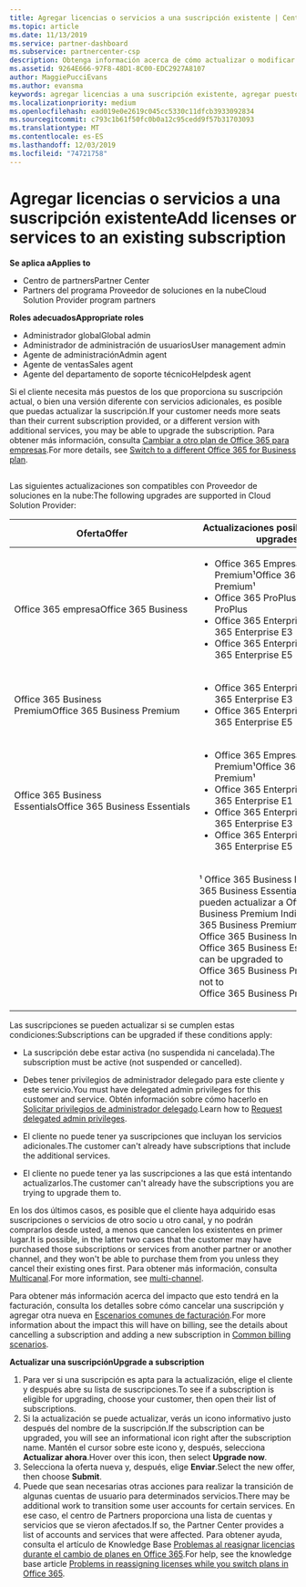 ```yaml
---
title: Agregar licencias o servicios a una suscripción existente | Centro de partners
ms.topic: article
ms.date: 11/13/2019
ms.service: partner-dashboard
ms.subservice: partnercenter-csp
description: Obtenga información acerca de cómo actualizar o modificar la suscripción de un cliente, como agregar más licencias o puestos o pasar a otra versión con otros servicios.
ms.assetid: 9264E666-97F8-48D1-8C00-EDC2927A8107
author: MaggiePucciEvans
ms.author: evansma
keywords: agregar licencias a una suscripción existente, agregar puestos a una suscripción existente, modificar una suscripción, cambiar una suscripción, adquirir más licencias para un cliente
ms.localizationpriority: medium
ms.openlocfilehash: ead019e0e2619c045cc5330c11dfcb3933092834
ms.sourcegitcommit: c793c1b61f50fc0b0a12c95cedd9f57b31703093
ms.translationtype: MT
ms.contentlocale: es-ES
ms.lasthandoff: 12/03/2019
ms.locfileid: "74721758"
---
```

# <a name="add-licenses-or-services-to-an-existing-subscription"></a><span data-ttu-id="67e5e-104">Agregar licencias o servicios a una suscripción existente</span><span class="sxs-lookup"><span data-stu-id="67e5e-104">Add licenses or services to an existing subscription</span></span>

<span data-ttu-id="67e5e-105">**Se aplica a**</span><span class="sxs-lookup"><span data-stu-id="67e5e-105">**Applies to**</span></span>

- <span data-ttu-id="67e5e-106">Centro de partners</span><span class="sxs-lookup"><span data-stu-id="67e5e-106">Partner Center</span></span>
- <span data-ttu-id="67e5e-107">Partners del programa Proveedor de soluciones en la nube</span><span class="sxs-lookup"><span data-stu-id="67e5e-107">Cloud Solution Provider program partners</span></span>

<span data-ttu-id="67e5e-108">**Roles adecuados**</span><span class="sxs-lookup"><span data-stu-id="67e5e-108">**Appropriate roles**</span></span>

- <span data-ttu-id="67e5e-109">Administrador global</span><span class="sxs-lookup"><span data-stu-id="67e5e-109">Global admin</span></span>
- <span data-ttu-id="67e5e-110">Administrador de administración de usuarios</span><span class="sxs-lookup"><span data-stu-id="67e5e-110">User management admin</span></span>
- <span data-ttu-id="67e5e-111">Agente de administración</span><span class="sxs-lookup"><span data-stu-id="67e5e-111">Admin agent</span></span>
- <span data-ttu-id="67e5e-112">Agente de ventas</span><span class="sxs-lookup"><span data-stu-id="67e5e-112">Sales agent</span></span>
- <span data-ttu-id="67e5e-113">Agente del departamento de soporte técnico</span><span class="sxs-lookup"><span data-stu-id="67e5e-113">Helpdesk agent</span></span>

<span data-ttu-id="67e5e-114">Si el cliente necesita más puestos de los que proporciona su suscripción actual, o bien una versión diferente con servicios adicionales, es posible que puedas actualizar la suscripción.</span><span class="sxs-lookup"><span data-stu-id="67e5e-114">If your customer needs more seats than their current subscription provided, or a different version with additional services, you may be able to upgrade the subscription.</span></span> <span data-ttu-id="67e5e-115">Para obtener más información, consulta [Cambiar a otro plan de Office 365 para empresas](https://go.microsoft.com/fwlink/p/?LinkId=723577).</span><span class="sxs-lookup"><span data-stu-id="67e5e-115">For more details, see [Switch to a different Office 365 for Business plan](https://go.microsoft.com/fwlink/p/?LinkId=723577).</span></span>

## <a href="" id="upgradesubscription"></a>


<span data-ttu-id="67e5e-116">Las siguientes actualizaciones son compatibles con Proveedor de soluciones en la nube:</span><span class="sxs-lookup"><span data-stu-id="67e5e-116">The following upgrades are supported in Cloud Solution Provider:</span></span>

<table>
<colgroup>
<col width="50%" />
<col width="50%" />
</colgroup>
<thead>
<tr class="header">
<th><span data-ttu-id="67e5e-117">Oferta</span><span class="sxs-lookup"><span data-stu-id="67e5e-117">Offer</span></span></th>
<th><span data-ttu-id="67e5e-118">Actualizaciones posibles</span><span class="sxs-lookup"><span data-stu-id="67e5e-118">Possible upgrades</span></span></th>
</tr>
</thead>
<tbody>
<tr class="odd">
<td><span data-ttu-id="67e5e-119">Office 365 empresa</span><span class="sxs-lookup"><span data-stu-id="67e5e-119">Office 365 Business</span></span></td>
<td><ul>
<li><span data-ttu-id="67e5e-120">Office 365 Empresa Premium¹</span><span class="sxs-lookup"><span data-stu-id="67e5e-120">Office 365 Business Premium¹</span></span></li>
<li><span data-ttu-id="67e5e-121">Office 365 ProPlus</span><span class="sxs-lookup"><span data-stu-id="67e5e-121">Office 365 ProPlus</span></span></li>
<li><span data-ttu-id="67e5e-122">Office 365 Enterprise E3</span><span class="sxs-lookup"><span data-stu-id="67e5e-122">Office 365 Enterprise E3</span></span></li>
<li><span data-ttu-id="67e5e-123">Office 365 Enterprise E5</span><span class="sxs-lookup"><span data-stu-id="67e5e-123">Office 365 Enterprise E5</span></span></li>
</ul></td>
</tr>
<tr class="even">
<td><span data-ttu-id="67e5e-124">Office 365 Business Premium</span><span class="sxs-lookup"><span data-stu-id="67e5e-124">Office 365 Business Premium</span></span></td>
<td><ul>
<li><span data-ttu-id="67e5e-125">Office 365 Enterprise E3</span><span class="sxs-lookup"><span data-stu-id="67e5e-125">Office 365 Enterprise E3</span></span></li>
<li><span data-ttu-id="67e5e-126">Office 365 Enterprise E5</span><span class="sxs-lookup"><span data-stu-id="67e5e-126">Office 365 Enterprise E5</span></span></li>
</ul></td>
</tr>
<tr class="odd">
<td><span data-ttu-id="67e5e-127">Office 365 Business Essentials</span><span class="sxs-lookup"><span data-stu-id="67e5e-127">Office 365 Business Essentials</span></span></td>
<td><ul>
<li><span data-ttu-id="67e5e-128">Office 365 Empresa Premium¹</span><span class="sxs-lookup"><span data-stu-id="67e5e-128">Office 365 Business Premium¹</span></span></li>
<li><span data-ttu-id="67e5e-129">Office 365 Enterprise E1</span><span class="sxs-lookup"><span data-stu-id="67e5e-129">Office 365 Enterprise E1</span></span></li>
<li><span data-ttu-id="67e5e-130">Office 365 Enterprise E3</span><span class="sxs-lookup"><span data-stu-id="67e5e-130">Office 365 Enterprise E3</span></span></li>
<li><span data-ttu-id="67e5e-131">Office 365 Enterprise E5</span><span class="sxs-lookup"><span data-stu-id="67e5e-131">Office 365 Enterprise E5</span></span></li>
</ul></td>
</tr>
<tr class="even">
<td></td>
<td><p><span data-ttu-id="67e5e-132">¹ Office 365 Business India y Office 365 Business Essentials India se pueden actualizar a Office 365 Business Premium India, no a Office 365 Business Premium.</span><span class="sxs-lookup"><span data-stu-id="67e5e-132">¹ Office 365 Business India and Office 365 Business Essentials India can be upgraded to Office 365 Business Premium India, not to Office 365 Business Premium.</span></span></p></td>
</tr>
</tbody>
</table>

<span data-ttu-id="67e5e-133">Las suscripciones se pueden actualizar si se cumplen estas condiciones:</span><span class="sxs-lookup"><span data-stu-id="67e5e-133">Subscriptions can be upgraded if these conditions apply:</span></span>

-   <span data-ttu-id="67e5e-134">La suscripción debe estar activa (no suspendida ni cancelada).</span><span class="sxs-lookup"><span data-stu-id="67e5e-134">The subscription must be active (not suspended or cancelled).</span></span>

-   <span data-ttu-id="67e5e-135">Debes tener privilegios de administrador delegado para este cliente y este servicio.</span><span class="sxs-lookup"><span data-stu-id="67e5e-135">You must have delegated admin privileges for this customer and service.</span></span> <span data-ttu-id="67e5e-136">Obtén información sobre cómo hacerlo en [Solicitar privilegios de administrador delegado](request-a-relationship-with-a-customer.md).</span><span class="sxs-lookup"><span data-stu-id="67e5e-136">Learn how to [Request delegated admin privileges](request-a-relationship-with-a-customer.md).</span></span>

-   <span data-ttu-id="67e5e-137">El cliente no puede tener ya suscripciones que incluyan los servicios adicionales.</span><span class="sxs-lookup"><span data-stu-id="67e5e-137">The customer can't already have subscriptions that include the additional services.</span></span>

-   <span data-ttu-id="67e5e-138">El cliente no puede tener ya las suscripciones a las que está intentando actualizarlos.</span><span class="sxs-lookup"><span data-stu-id="67e5e-138">The customer can't already have the subscriptions you are trying to upgrade them to.</span></span>

<span data-ttu-id="67e5e-139">En los dos últimos casos, es posible que el cliente haya adquirido esas suscripciones o servicios de otro socio u otro canal, y no podrán comprarlos desde usted, a menos que cancelen los existentes en primer lugar.</span><span class="sxs-lookup"><span data-stu-id="67e5e-139">It is possible, in the latter two cases that the customer may have purchased those subscriptions or services from another partner or another channel, and they won't be able to purchase them from you unless they cancel their existing ones first.</span></span> <span data-ttu-id="67e5e-140">Para obtener más información, consulta [Multicanal](multichannel.md).</span><span class="sxs-lookup"><span data-stu-id="67e5e-140">For more information, see [multi-channel](multichannel.md).</span></span>

<span data-ttu-id="67e5e-141">Para obtener más información acerca del impacto que esto tendrá en la facturación, consulta los detalles sobre cómo cancelar una suscripción y agregar otra nueva en [Escenarios comunes de facturación](common-billing-scenarios.md).</span><span class="sxs-lookup"><span data-stu-id="67e5e-141">For more information about the impact this will have on billing, see the details about cancelling a subscription and adding a new subscription in [Common billing scenarios](common-billing-scenarios.md).</span></span>

<span data-ttu-id="67e5e-142">**Actualizar una suscripción**</span><span class="sxs-lookup"><span data-stu-id="67e5e-142">**Upgrade a subscription**</span></span>

1.  <span data-ttu-id="67e5e-143">Para ver si una suscripción es apta para la actualización, elige el cliente y después abre su lista de suscripciones.</span><span class="sxs-lookup"><span data-stu-id="67e5e-143">To see if a subscription is eligible for upgrading, choose your customer, then open their list of subscriptions.</span></span>
2.  <span data-ttu-id="67e5e-144">Si la actualización se puede actualizar, verás un icono informativo justo después del nombre de la suscripción.</span><span class="sxs-lookup"><span data-stu-id="67e5e-144">If the subscription can be upgraded, you will see an informational icon right after the subscription name.</span></span> <span data-ttu-id="67e5e-145">Mantén el cursor sobre este icono y, después, selecciona **Actualizar ahora**.</span><span class="sxs-lookup"><span data-stu-id="67e5e-145">Hover over this icon, then select **Upgrade now**.</span></span>
3.  <span data-ttu-id="67e5e-146">Selecciona la oferta nueva y, después, elige **Enviar**.</span><span class="sxs-lookup"><span data-stu-id="67e5e-146">Select the new offer, then choose **Submit**.</span></span>
4.  <span data-ttu-id="67e5e-147">Puede que sean necesarias otras acciones para realizar la transición de algunas cuentas de usuario para determinados servicios.</span><span class="sxs-lookup"><span data-stu-id="67e5e-147">There may be additional work to transition some user accounts for certain services.</span></span> <span data-ttu-id="67e5e-148">En ese caso, el centro de Partners proporciona una lista de cuentas y servicios que se vieron afectados.</span><span class="sxs-lookup"><span data-stu-id="67e5e-148">If so, the Partner Center provides a list of accounts and services that were affected.</span></span> <span data-ttu-id="67e5e-149">Para obtener ayuda, consulta el artículo de Knowledge Base [Problemas al reasignar licencias durante el cambio de planes en Office 365](https://go.microsoft.com/fwlink/p/?LinkId=723576).</span><span class="sxs-lookup"><span data-stu-id="67e5e-149">For help, see the knowledge base article [Problems in reassigning licenses while you switch plans in Office 365](https://go.microsoft.com/fwlink/p/?LinkId=723576).</span></span>

 

 



